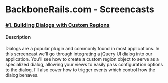 # BackboneRails.com - Screencasts

### [#1. Building Dialogs with Custom Regions](http://http://www.backbonerails.com/screencasts/building-dialogs-with-custom-regions)

#### Description
Dialogs are a popular plugin and commonly found in most applications.  In this screencast we'll go through integrating a jQuery UI dialog into our application.  You'll see how to create a custom region object to serve as a specialized dialog, allowing your views to easily pass configuration options to the dialog.  I'll also cover how to trigger events which control how the dialog behaves.
